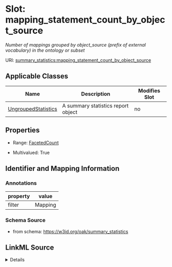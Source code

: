 

# Slot: mapping_statement_count_by_object_source


_Number of mappings grouped by object_source (prefix of external vocabulary) in the ontology or subset_



URI: [summary_statistics:mapping_statement_count_by_object_source](https://w3id.org/oaklib/summary_statistics.mapping_statement_count_by_object_source)



<!-- no inheritance hierarchy -->





## Applicable Classes

| Name | Description | Modifies Slot |
| --- | --- | --- |
| [UngroupedStatistics](UngroupedStatistics.md) | A summary statistics report object |  no  |







## Properties

* Range: [FacetedCount](FacetedCount.md)

* Multivalued: True





## Identifier and Mapping Information





### Annotations

| property | value |
| --- | --- |
| filter | Mapping || facet | ObjectSource |



### Schema Source


* from schema: https://w3id.org/oak/summary_statistics




## LinkML Source

<details>
```yaml
name: mapping_statement_count_by_object_source
annotations:
  filter:
    tag: filter
    value: Mapping
  facet:
    tag: facet
    value: ObjectSource
description: Number of mappings grouped by object_source (prefix of external vocabulary)
  in the ontology or subset
from_schema: https://w3id.org/oak/summary_statistics
rank: 1000
multivalued: true
alias: mapping_statement_count_by_object_source
owner: UngroupedStatistics
domain_of:
- UngroupedStatistics
slot_group: metadata_statistic_group
range: FacetedCount
inlined: true

```
</details>